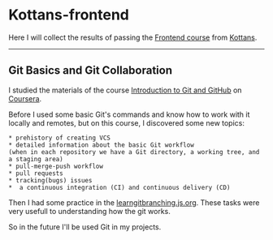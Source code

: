 # Kottans-frontend

Here I will collect the results of passing the [Frontend course](https://kottans.org/frontend/faq.html) from [Kottans](https://kottans.org/).

____

## Git Basics and Git Collaboration

I studied the materials of the course [Introduction to Git and GitHub](https://www.coursera.org/learn/introduction-git-github) on [Coursera](https://www.coursera.org/).


Before I used some basic Git's commands and know how to work with it locally and remotes, but on this course, I discovered some new topics:

 	* prehistory of creating VCS 
 	* detailed information about the basic Git workflow 
 	(when in each repository we have a Git directory, a working tree, and a staging area) 	
	* pull-merge-push workflow
	* pull requests
	* tracking(bugs) issues
	*  a continuous integration (CI) and continuous delivery (CD)

Then I had some practice in the [learngitbranching.js.org](learngitbranching.js.org). These tasks were very usefull to understanding how the git works.

So in the future I'll be used Git in my projects.





